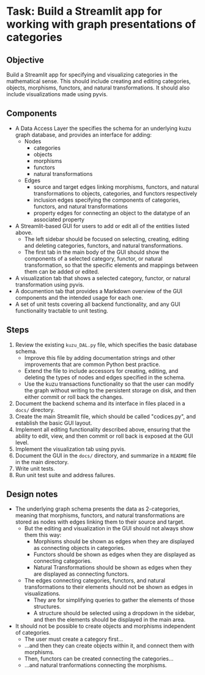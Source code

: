 # Task: Build a Streamlit app for working with graph presentations of categories

## Objective
Build a Streamlit app for specifying and visualizing categories in the mathematical sense. This should include creating and editing categories, objects, morphisms, functors, and natural transformations. It should also include visualizations made using pyvis.

## Components
- A Data Access Layer the specifies the schema for an underlying kuzu graph database, and provides an interface for adding:
   - Nodes
      - categories
      - objects
      - morphisms
      - functors
      - natural transformations
   - Edges
      - source and target edges linking morphisms, functors, and natural transformations to objects, categories, and functors respectively
      - inclusion edges specifying the components of categories, functors, and natural transformations
      - property edges for connecting an object to the datatype of an associated property
- A Streamlit-based GUI for users to add or edit all of the entities listed above.
   - The left sidebar should be focused on selecting, creating, editing and deleting categories, functors, and natural transformations.
   - The first tab in the main body of the GUI should show the components of a selected category, functor, or natural transformation, so that the specific elements and mappings between them can be added or edited.
- A visualization tab that shows a selected category, functor, or natural transformation using pyvis.
- A documention tab that provides a Markdown overview of the GUI components and the intended usage for each one.
- A set of unit tests covering all backend functionality, and any GUI functionality tractable to unit testing.

## Steps
1. Review the existing `kuzu_DAL.py` file, which specifies the basic database schema.
   - Improve this file by adding documentation strings and other improvements that are common Python best practice.
   - Extend the file to include accessors for creating, editing, and deleting the types of nodes and edges specified in the schema.
   - Use the kuzu transactions functionality so that the user can modify the graph without writing to the persistent storage on disk, and then either commit or roll back the changes.
2. Document the backend schema and its interface in files placed in a `docs/` directory.
3. Create the main Streamlit file, which should be called "codices.py", and establish the basic GUI layout.
4. Implement all editing functionality described above, ensuring that the ability to edit, view, and then commit or roll back is exposed at the GUI level.
5. Implement the visualization tab using pyvis.
6. Document the GUI in the `docs/` directory, and summarize in a `README` file in the main directory.
7. Write unit tests.
8. Run unit test suite and address failures.

## Design notes
- The underlying graph schema presents the data as 2-categories, meaning that morphisms, functors, and natural transformations are stored as nodes with edges linking them to their source and target. 
   - But the editing and visualization in the GUI should not always show them this way:
      - Morphisms should be shown as edges when they are displayed as connecting objects in categories.
      - Functors should be shown as edges when they are displayed as connecting categories.
      - Natural Transformations should be shown as edges when they are displayed as connecting functors.
   - The edges connecting categories, functors, and natural transformations to their elements should not be shown as edges in visualizations.
      - They are for simplifying queries to gather the elements of those structures.
      - A structure should be selected using a dropdown in the sidebar, and then the elements should be displayed in the main area.
- It should not be possible to create objects and morphisms independent of categories.
   - The user must create a category first...
   - ...and then they can create objects within it, and connect them with morphisms.
   - Then, functors can be created connecting the categories...
   - ...and natural tranformations connecting the morphisms.